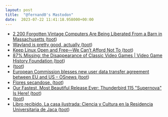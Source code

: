 ```yaml
---
layout: post
title:  "@fernand0's Mastodon"
date:  2023-07-22 11:41:18.958000+00:00
---
```

*  [2,200 Forgotten Vintage Computers Are Being Liberated From a Barn in Massachusetts ](https://www.vice.com/en/article/ak3k34/2200-forgotten-vintage-computers-are-being-liberated-from-a-barn-in-massachusett) ([toot](https://mastodon.social/@fernand0/110757549110513537))
*  [Wayland is pretty good, actually ](https://serebit.com/posts/wayland-is-pretty-good) ([toot](https://mastodon.social/@fernand0/110757212246827585))
*  [Keep Linux Open and Free—We Can’t Afford Not To  ](https://www.oracle.com/news/announcement/blog/keep-linux-open-and-free-2023-07-10/) ([toot](https://mastodon.social/@fernand0/110757112635932643))
*  [87% Missing: the Disappearance of Classic Video Games \| Video Game History Foundation ](https://gamehistory.org/87percent) ([toot](https://mastodon.social/@fernand0/110756805469150349))
*  [ ](https://mastodon.social/users/fernand0/statuses/110756653710270886/activity) ([toot](https://mastodon.social/users/fernand0/statuses/110756653710270886/activity))
*  [European Commission blesses new user data transfer agreement between EU and US  –  OSnews ](https://www.osnews.com/story/136331/european-commission-blesses-new-user-data-transfer-agreement-between-eu-and-us) ([toot](https://mastodon.social/@fernand0/110756502771193349))
*  [Flores secandose. ](https://avecesunafoto.wordpress.com/2023/07/21/flores-secandose) ([toot](https://mastodon.social/@fernand0/110756490886192508))
*  [Our Fastest, Most Beautiful Release Ever: Thunderbird 115 "Supernova" Is Here! ](https://blog.thunderbird.net/2023/07/our-fastest-most-beautiful-release-ever-thunderbird-115-supernova-is-here) ([toot](https://mastodon.social/@fernand0/110754175062729913))
*  [ ](https://universeodon.com/@Mamalafafala) ([toot](https://mastodon.social/@fernand0/110753312898340261))
*  [Libro recibido.  La casa ilustrada: Ciencia y Cultura en la Residencia Universitaria de Jaca ](https://fotografiasenmovimiento.wordpress.com/2023/07/21/libro-recibido-la-casa-ilustrada-ciencia-y-cultura-en-la-residencia-universitaria-de-jaca) ([toot](https://mastodon.social/@fernand0/110753277632711516))
